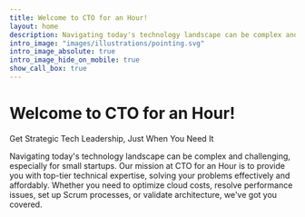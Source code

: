 ```yaml
---
title: Welcome to CTO for an Hour!
layout: home
description: Navigating today's technology landscape can be complex and challenging, especially for small startups. Our mission at CTO for an Hour is to provide you with top-tier technical expertise, solving your problems effectively and affordably. Whether you need to optimize cloud costs, resolve performance issues, set up Scrum processes, or validate architecture, we've got you covered.
intro_image: "images/illustrations/pointing.svg"
intro_image_absolute: true
intro_image_hide_on_mobile: true
show_call_box: true
---
```


# Welcome to CTO for an Hour!

Get Strategic Tech Leadership, Just When You Need It

Navigating today's technology landscape can be complex and challenging, especially for small startups. Our mission at CTO for an Hour is to provide you with top-tier technical expertise, solving your problems effectively and affordably. Whether you need to optimize cloud costs, resolve performance issues, set up Scrum processes, or validate architecture, we've got you covered.